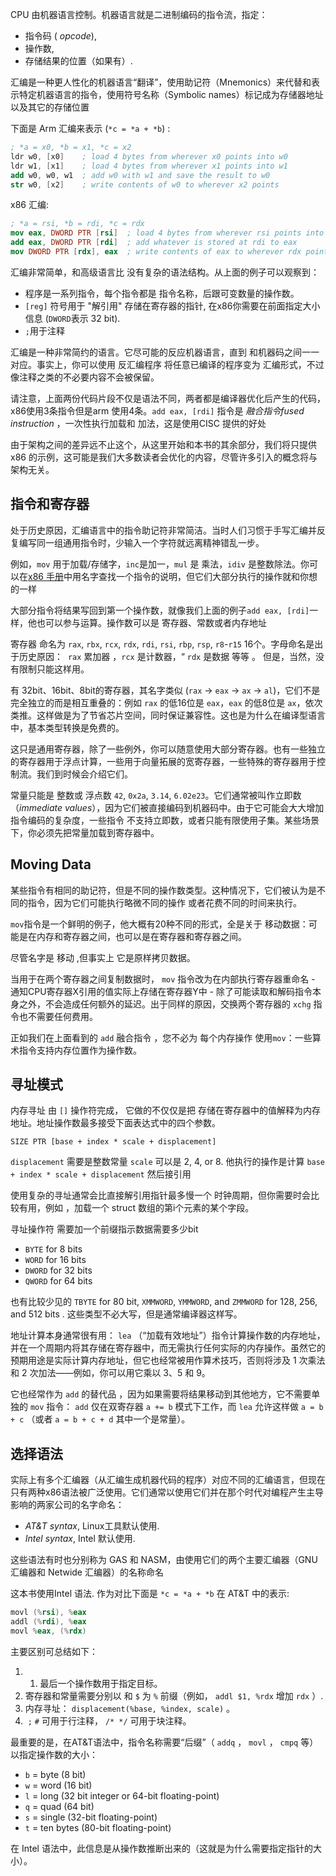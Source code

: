 
CPU 由机器语言控制。机器语言就是二进制编码的指令流，指定：
- 指令码 ( *opcode*),
- 操作数,
- 存储结果的位置（如果有）.

汇编是一种更人性化的机器语言“翻译”，使用助记符（Mnemonics）来代替和表示特定机器语言的指令，使用符号名称（Symbolic names）标记成为存储器地址以及其它的存储位置

下面是 Arm 汇编来表示 (`*c = *a + *b`) :

```nasm
; *a = x0, *b = x1, *c = x2
ldr w0, [x0]    ; load 4 bytes from wherever x0 points into w0
ldr w1, [x1]    ; load 4 bytes from wherever x1 points into w1
add w0, w0, w1  ; add w0 with w1 and save the result to w0
str w0, [x2]    ; write contents of w0 to wherever x2 points
```

 x86 汇编:

```nasm
; *a = rsi, *b = rdi, *c = rdx 
mov eax, DWORD PTR [rsi]  ; load 4 bytes from wherever rsi points into eax
add eax, DWORD PTR [rdi]  ; add whatever is stored at rdi to eax
mov DWORD PTR [rdx], eax  ; write contents of eax to wherever rdx points
```

汇编非常简单，和高级语言比 没有复杂的语法结构。从上面的例子可以观察到：

-  程序是一系列指令，每个指令都是 指令名称，后跟可变数量的操作数。
-  `[reg]` 符号用于 "解引用" 存储在寄存器的指针, 在x86你需要在前面指定大小信息 (`DWORD`表示 32 bit).
-  `;`用于注释

汇编是一种非常简约的语言。它尽可能的反应机器语言，直到 和机器码之间一一对应。事实上，你可以使用 反汇编程序 将任意已编译的程序变为 汇编形式，不过像注释之类的不必要内容不会被保留。

请注意，上面两份代码片段不仅是语法不同，两者都是编译器优化后产生的代码，x86使用3条指令但是arm 使用4条。`add eax, [rdi]` 指令是 *融合指令fused instruction* ，一次性执行加载和 加法，这是使用CISC 提供的好处

由于架构之间的差异远不止这个，从这里开始和本书的其余部分，我们将只提供 x86 的示例，这可能是我们大多数读者会优化的内容，尽管许多引入的概念将与架构无关。
## 指令和寄存器


处于历史原因，汇编语言中的指令助记符非常简洁。当时人们习惯于手写汇编并反复编写同一组通用指令时，少输入一个字符就远离精神错乱一步。

例如，`mov` 用于加载/存储字，`inc`是加一，`mul` 是 乘法，`idiv` 是整数除法。你可以在[x86 手册](https://www.felixcloutier.com/x86/)中用名字查找一个指令的说明，但它们大部分执行的操作就和你想的一样

大部分指令将结果写回到第一个操作数，就像我们上面的例子`add eax, [rdi]`一样，他也可以参与运算。操作数可以是 寄存器、常数或者内存地址

寄存器 命名为 `rax`, `rbx`, `rcx`, `rdx`, `rdi`, `rsi`, `rbp`, `rsp`,  `r8`-`r15`   16个。字母命名是出于历史原因：  `rax` 累加器 ，`rcx` 是计数器，“ `rdx` 是数据 等等 。 但是，当然，没有限制只能这样用。

有 32bit、16bit、8bit的寄存器，其名字类似 (`rax` → `eax` → `ax` → `al`)，它们不是完全独立的而是相互重叠的：例如 `rax` 的低16位是 `eax`，`eax` 的低8位是 `ax`，依次类推。这样做是为了节省芯片空间，同时保证兼容性。这也是为什么在编译型语言中，基本类型转换是免费的。

这只是通用寄存器，除了一些例外，你可以随意使用大部分寄存器。也有一些独立的寄存器用于浮点计算，一些用于向量拓展的宽寄存器，一些特殊的寄存器用于控制流。我们到时候会介绍它们。

常量只能是 整数或 浮点数 `42`, `0x2a`, `3.14`, `6.02e23`。它们通常被叫作立即数（*immediate values*），因为它们被直接编码到机器码中。由于它可能会大大增加指令编码的复杂度，一些指令 不支持立即数，或者只能有限使用子集。某些场景下，你必须先把常量加载到寄存器中。

## Moving Data


某些指令有相同的助记符，但是不同的操作数类型。这种情况下，它们被认为是不同的指令，因为它们可能执行略微不同的操作 或者花费不同的时间来执行。

`mov`指令是一个鲜明的例子，他大概有20种不同的形式，全是关于 移动数据：可能是在内存和寄存器之间，也可以是在寄存器和寄存器之间。

尽管名字是 移动 ,但事实上 它是原样拷贝数据。

当用于在两个寄存器之间复制数据时， `mov` 指令改为在内部执行寄存器重命名 - 通知CPU寄存器X引用的值实际上存储在寄存器Y中 - 除了可能读取和解码指令本身之外，不会造成任何额外的延迟。出于同样的原因，交换两个寄存器的 `xchg` 指令也不需要任何费用。

正如我们在上面看到的 `add` 融合指令 ，您不必为 每个内存操作 使用`mov`：一些算术指令支持内存位置作为操作数。

## 寻址模式

内存寻址 由 `[]` 操作符完成， 它做的不仅仅是把 存储在寄存器中的值解释为内存地址。地址操作数最多接受下面表达式中的四个参数。

```
SIZE PTR [base + index * scale + displacement]
```

 `displacement` 需要是整数常量
 `scale` 可以是 2, 4, or 8.
  他执行的操作是计算 `base + index * scale + displacement` 然后接引用

使用复杂的寻址通常会比直接解引用指针最多慢一个 时钟周期，但你需要时会比较有用，例如 ，加载一个 struct 数组的第i个元素的某个字段。

寻址操作符 需要加一个前缀指示数据需要多少bit

- `BYTE` for 8 bits
- `WORD` for 16 bits
- `DWORD` for 32 bits
- `QWORD` for 64 bits

也有比较少见的 `TBYTE` for 80 bit,   `XMMWORD`, `YMMWORD`, and `ZMMWORD` for 128, 256,  and 512 bits . 这些类型不必大写，但是通常编译器这样写。

地址计算本身通常很有用： `lea` （“加载有效地址”）指令计算操作数的内存地址，并在一个周期内将其存储在寄存器中，而无需执行任何实际的内存操作。虽然它的预期用途是实际计算内存地址，但它也经常被用作算术技巧，否则将涉及 1 次乘法和 2 次加法——例如，你可以用它乘以 3、5 和 9。

它也经常作为 `add` 的替代品 ，因为如果需要将结果移动到其他地方，它不需要单独的 `mov` 指令： `add` 仅在双寄存器 `a += b` 模式下工作，而 `lea` 允许这样做 `a = b + c` （或者 `a = b + c + d` 其中一个是常量）。

## 选择语法

实际上有多个汇编器（从汇编生成机器代码的程序）对应不同的汇编语言，但现在只有两种x86语法被广泛使用。它们通常以使用它们并在那个时代对编程产生主导影响的两家公司的名字命名：

-  *AT&T syntax*, Linux工具默认使用.
-  *Intel syntax*, Intel 默认使用.


这些语法有时也分别称为 GAS 和 NASM，由使用它们的两个主要汇编器（GNU 汇编器和 Netwide 汇编器）的名称命名

这本书使用Intel 语法. 作为对比下面是 `*c = *a + *b` 在 AT&T 中的表示:

```asm
movl (%rsi), %eax
addl (%rdi), %eax
movl %eax, (%rdx)
```

主要区别可总结如下：

1. 1. 最后一个操作数用于指定目标。
2. 寄存器和常量需要分别以 和 `$` 为 `%` 前缀（例如， `addl $1, %rdx` 增加 `rdx` ）.
3. 内存寻址： `displacement(%base, %index, scale)` 。
4.  `;` `#` 可用于行注释， `/* */` 可用于块注释。

最重要的是，在AT&T语法中，指令名称需要“后缀”（ `addq` ， `movl` ， `cmpq` 等）以指定操作数的大小：

- `b` = byte (8 bit)
- `w` = word (16 bit)
- `l` = long (32 bit integer or 64-bit floating-point)
- `q` = quad (64 bit)
- `s` = single (32-bit floating-point)
- `t` = ten bytes (80-bit floating-point)

在 Intel 语法中，此信息是从操作数推断出来的（这就是为什么需要指定指针的大小）。

